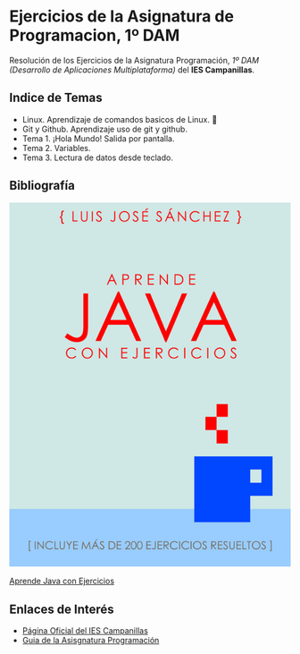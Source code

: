 # Ejercicios de la Asignatura de Programacion, 1º DAM

Resolución de los Ejercicios de la Asignatura Programación, *1º DAM (Desarrollo de Aplicaciones Multiplataforma)* del **IES Campanillas**.

## Indice de Temas
 * Linux. Aprendizaje de comandos basicos de Linux. :penguin:
 * Git y Github. Aprendizaje uso de git y github.
 * Tema 1. ¡Hola Mundo! Salida por pantalla.
 * Tema 2. Variables.
 * Tema 3. Lectura de datos desde teclado.


## Bibliografía

![Aprende Java con Ejercicios](Imagenes/aprendejava.jpeg)

[Aprende Java con Ejercicios](https://leanpub.com/aprendejava)


## Enlaces de Interés

* [Página Oficial del IES Campanillas](http://iescampanillas.com)
* [Guia de la Asisgnatura Programación](http://)

